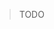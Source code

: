 <!-- Using the gghb personal homepage/blog generator -->
<!-- Random -->
<!-- React -->
<!-- A small guide on using my personal homepage/blog generator -->
<!-- 16-02-2023 -->

> TODO